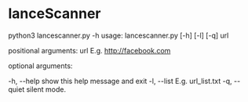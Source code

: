 # lanceScanner

python3 lancescanner.py -h
usage: lancescanner.py [-h] [-l] [-q] url

positional arguments:
  url          E.g. http://facebook.com

optional arguments:

  -h, --help   show this help message and exit
  -l, --list   E.g. url_list.txt
  -q, --quiet  silent mode.
